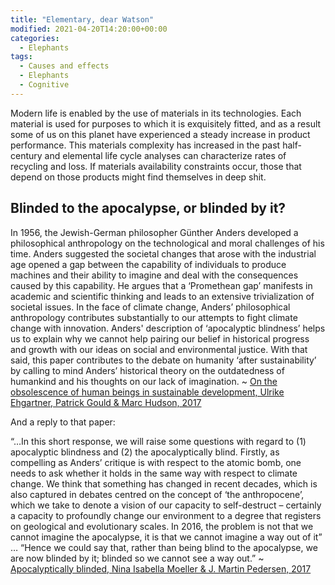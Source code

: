 ```yaml
---
title: "Elementary, dear Watson"
modified: 2021-04-20T14:20:00+00:00
categories:
  - Elephants
tags:
  - Causes and effects
  - Elephants
  - Cognitive
---
```

Modern life is enabled by the use of materials in its technologies. Each material is used for purposes to which it is exquisitely fitted, and as a result some of us on this planet have experienced a steady increase in product performance. This materials complexity has increased in the past half-century and elemental life cycle analyses can characterize rates of recycling and loss. If materials availability constraints occur, those that depend on those products might find themselves in deep shit. 

## Blinded to the apocalypse, or blinded by it?

In 1956, the Jewish-German philosopher Günther Anders developed a philosophical anthropology on the technological and moral challenges of his time. Anders suggested the societal changes that arose with the industrial age opened a gap between the capability of individuals to produce machines and their ability to imagine and deal with the consequences caused by this capability. He argues that a ‘Promethean gap’ manifests in academic and scientific thinking and leads to an extensive trivialization of societal issues. In the face of climate change, Anders’ philosophical anthropology contributes substantially to our attempts to fight climate change with innovation. Anders' description of ‘apocalyptic blindness’ helps us to explain why we cannot help pairing our belief in historical progress and growth with our ideas on social and environmental justice. With that said, this paper contributes to the debate on humanity ‘after sustainability’ by calling to mind Anders’ historical theory on the outdatedness of humankind and his thoughts on our lack of imagination. ~ [On the obsolescence of human beings in sustainable development, Ulrike Ehgartner, Patrick Gould & Marc Hudson, 2017](https://www.research.manchester.ac.uk/portal/files/56722464/Author_Accepted_Manuscript_Anders.pdf)

And a reply to that paper:

“…In this short response, we will raise some questions with regard to (1) apocalyptic blindness and (2) the apocalyptically blind. Firstly, as compelling as Anders’ critique is with respect to the atomic bomb, one needs to ask whether it holds in the same way with respect to climate change. We think that something has changed in recent decades, which is also captured in debates centred on the concept of ‘the anthropocene’, which we take to denote a vision of our capacity to self-destruct – certainly a capacity to profoundly change our environment to a degree that registers on geological and evolutionary scales. In 2016, the problem is not that we cannot imagine the apocalypse, it is that we cannot imagine a way out of it” … “Hence we could say that, rather than being blind to the apocalypse, we are now blinded by it; blinded so we cannot see a way out.” ~ [Apocalyptically blinded, Nina Isabella Moeller & J. Martin Pedersen, 2017](https://pure.coventry.ac.uk/ws/portalfiles/portal/26168892/Binder1.pdf)

